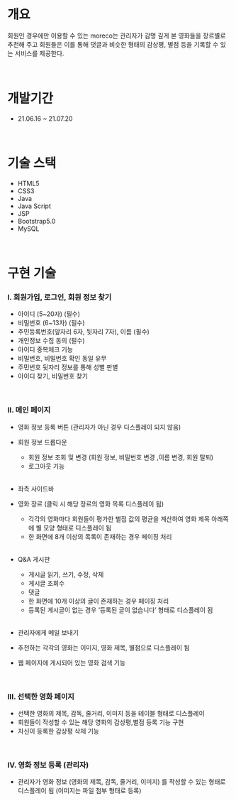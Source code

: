 # 개요
회원인 경우에만 이용할 수 있는 moreco는 관리자가 감명 깊게 본 영화들을 장르별로 추천해
주고 회원들은 이를 통해 댓글과 비슷한 형태의 감상평, 별점 등을 기록할 수 있는 서비스를
제공한다.

<br>

# 개발기간
+ 21.06.16 ~ 21.07.20

<br>

# 기술 스택
+ HTML5
+ CSS3
+ Java
+ Java Script
+ JSP
+ Bootstrap5.0
+ MySQL

<br>

# 구현 기술
### I. 회원가입, 로그인, 회원 정보 찾기
+ 아이디 (5~20자) (필수)
+ 비밀번호 (6~13자) (필수)
+ 주민등록번호(앞자리 6자, 뒷자리 7자), 이름 (필수)
+ 개인정보 수집 동의 (필수)
+ 아이디 중복체크 기능
+ 비밀번호, 비밀번호 확인 동일 유무
+ 주민번호 뒷자리 정보를 통해 성별 판별
+ 아이디 찾기, 비밀번호 찾기

<br>

### II. 메인 페이지
+ 영화 정보 등록 버튼 (관리자가 아닌 경우 디스플레이 되지 않음)
+ 회원 정보 드롭다운
  + 회원 정보 조회 및 변경 (회원 정보, 비밀번호 변경 ,이름 변경, 회원 탈퇴)
  + 로그아웃 기능
  <br>
+  좌측 사이드바
  + 영화 장르 (클릭 시 해당 장르의 영화 목록 디스플레이 됨)
    + 각각의 영화마다 회원들이 평가한 별점 값의 평균을 계산하여 영화 제목 아래쪽에 별 모양 형태로 디스플레이 됨
    + 한 화면에 8개 이상의 목록이 존재하는 경우 페이징 처리
    
    <br>
    
  + Q&A 게시판
    + 게시글 읽기, 쓰기, 수정, 삭제
    + 게시글 조회수
    + 댓글 
    + 한 화면에 10개 이상의 글이 존재하는 경우 페이징 처리
    + 등록된 게시글이 없는 경우 ‘등록된 글이 없습니다’ 형태로 디스플레이 됨
    
    <br>
    
  + 관리자에게 메일 보내기
+ 추천하는 각각의 영화는 이미지, 영화 제목, 별점으로 디스플레이 됨
+ 웹 페이지에 게시되어 있는 영화 검색 기능

<br>

### III. 선택한 영화 페이지
+ 선택한 영화의 제목, 감독, 줄거리, 이미지 등을 테이블 형태로 디스플레이
+ 회원들이 작성할 수 있는 해당 영화의 감상평,별점 등록 기능 구현
+ 자신이 등록한 감상평 삭제 기능

<br>

### IV. 영화 정보 등록 (관리자)
+ 관리자가 영화 정보 (영화의 제목, 감독, 줄거리, 이미지) 를 작성할 수 있는 형태로 디스플레이 됨 (이미지는 파일 첨부 형태로 등록)
